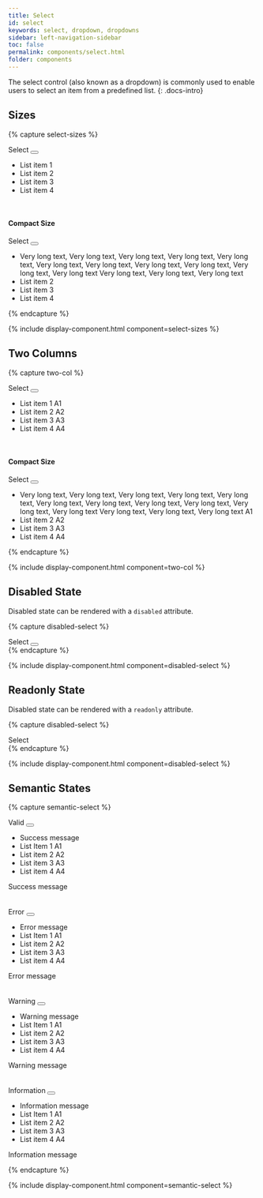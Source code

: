 ```yaml
---
title: Select
id: select
keywords: select, dropdown, dropdowns
sidebar: left-navigation-sidebar
toc: false
permalink: components/select.html
folder: components
---
```


The select control (also known as a dropdown) is commonly used to enable users to select an item from a predefined list.
{: .docs-intro}

## Sizes

{% capture select-sizes %}
<div class="documentation-site-popover-container">
   <div class="fd-popover">
      <div class="fd-popover__control">
         <div class="fd-select">
             <div class="fd-select__control" tabindex="0" aria-controls="h0C6A325" aria-expanded="false" aria-haspopup="true">
                 Select
                 <button class="fd-button fd-button--light sap-icon--slim-arrow-down fd-select__button"></button>
             </div>
          </div>
      </div>
      <div class="fd-popover__body fd-popover__body--no-arrow fd-dropdown-list__popover" aria-hidden="true" id="h0C6A325">
         <ul class="fd-dropdown-list" role="listbox">
            <li class="fd-dropdown-list__item is-selected" role="option" tabindex="0">
               <span class="fd-dropdown-list__title">List item 1</span>
            </li>
            <li class="fd-dropdown-list__item" role="option" tabindex="0">
               <span class="fd-dropdown-list__title">List item 2</span>
           </li>
            <li class="fd-dropdown-list__item" role="option" tabindex="0">
               <span class="fd-dropdown-list__title">List item 3</span>
            </li>
            <li class="fd-dropdown-list__item" role="option" tabindex="0">
               <span class="fd-dropdown-list__title">List item 4</span>
            </li>
         </ul>
      </div>
   </div>
</div>
<br />

<h4>Compact Size</h4>
<div class="documentation-site-popover-container">
   <div class="fd-popover">
      <div class="fd-popover__control">
         <div class="fd-select fd-select--compact">
            <div class="fd-select__control" tabindex="0" aria-controls="h0C6A326" aria-expanded="false" aria-haspopup="true">
                Select
                <button class="fd-button fd-button--light sap-icon--slim-arrow-down fd-select__button"></button>
            </div>
         </div>
      </div>
      <div class="fd-popover__body fd-popover__body--no-arrow fd-dropdown-list__popover" aria-hidden="true" id="h0C6A326">
         <ul class="fd-dropdown-list fd-dropdown-list--compact" role="listbox">
            <li class="fd-dropdown-list__item is-selected" role="option" tabindex="0">
               <span class="fd-dropdown-list__title">
                   Very long text, Very long text, Very long text, Very long text, Very long text, Very long text, Very long text, Very long text, Very long text, Very long text, Very long text
                   Very long text, Very long text, Very long text
               </span>
            </li>
            <li class="fd-dropdown-list__item" role="option" tabindex="0">
               <span class="fd-dropdown-list__title">List item 2</span>
            </li>
            <li class="fd-dropdown-list__item" role="option" tabindex="0">
               <span class="fd-dropdown-list__title">List item 3</span>
            </li>
            <li class="fd-dropdown-list__item" role="option" tabindex="0">
               <span class="fd-dropdown-list__title">List item 4</span>
            </li>
         </ul>
      </div>
   </div>
</div>
{% endcapture %}

{% include display-component.html component=select-sizes %}

## Two Columns

{% capture two-col %}
<div class="documentation-site-popover-container">
   <div class="fd-popover">
      <div class="fd-popover__control">
         <div class="fd-select">
             <div class="fd-select__control" tabindex="0" aria-controls="h0C62325" aria-expanded="false" aria-haspopup="true">
                 Select
                 <button class="fd-button fd-button--light sap-icon--slim-arrow-down fd-select__button"></button>
             </div>
          </div>
      </div>
      <div class="fd-popover__body fd-popover__body--no-arrow fd-dropdown-list__popover" aria-hidden="true" id="h0C62325">
         <ul class="fd-dropdown-list" role="listbox">
            <li class="fd-dropdown-list__item is-selected" role="option" tabindex="0">
               <span class="fd-dropdown-list__title">List item 1</span>
               <span class="fd-dropdown-list__secondary">A1</span>
            </li>
            <li class="fd-dropdown-list__item" role="option" tabindex="0">
               <span class="fd-dropdown-list__title">List item 2</span>
               <span class="fd-dropdown-list__secondary">A2</span>
           </li>
            <li class="fd-dropdown-list__item" role="option" tabindex="0">
               <span class="fd-dropdown-list__title">List item 3</span>
               <span class="fd-dropdown-list__secondary">A3</span>
            </li>
            <li class="fd-dropdown-list__item" role="option" tabindex="0">
               <span class="fd-dropdown-list__title">List item 4</span>
               <span class="fd-dropdown-list__secondary">A4</span>
            </li>
         </ul>
      </div>
   </div>
</div>
<br />

<h4>Compact Size</h4>
<div class="documentation-site-popover-container">
   <div class="fd-popover">
      <div class="fd-popover__control">
         <div class="fd-select fd-select--compact">
            <div class="fd-select__control" tabindex="0" aria-controls="h07jj326" aria-expanded="false" aria-haspopup="true">
                Select
                <button class="fd-button fd-button--light sap-icon--slim-arrow-down fd-select__button"></button>
            </div>
         </div>
      </div>
      <div class="fd-popover__body fd-popover__body--no-arrow fd-dropdown-list__popover" aria-hidden="true" id="h07jj326">
         <ul class="fd-dropdown-list fd-dropdown-list--compact" role="listbox">
            <li class="fd-dropdown-list__item is-selected" role="option" tabindex="0">
               <span class="fd-dropdown-list__title">
                   Very long text, Very long text, Very long text, Very long text, Very long text, Very long text, Very long text, Very long text, Very long text, Very long text, Very long text
                   Very long text, Very long text, Very long text
               </span>
               <span class="fd-dropdown-list__secondary">A1</span>
            </li>
            <li class="fd-dropdown-list__item" role="option" tabindex="0">
               <span class="fd-dropdown-list__title">List item 2</span>
               <span class="fd-dropdown-list__secondary">A2</span>
            </li>
            <li class="fd-dropdown-list__item" role="option" tabindex="0">
               <span class="fd-dropdown-list__title">List item 3</span>
               <span class="fd-dropdown-list__secondary">A3</span>
            </li>
            <li class="fd-dropdown-list__item" role="option" tabindex="0">
               <span class="fd-dropdown-list__title">List item 4</span>
               <span class="fd-dropdown-list__secondary">A4</span>
            </li>
         </ul>
      </div>
   </div>
</div>
{% endcapture %}

{% include display-component.html component=two-col %}


## Disabled State

Disabled state can be rendered with a `disabled` attribute.

{% capture disabled-select %}
<div class="documentation-site-popover-container">
<div class="fd-popover">
    <div class="fd-popover__control" aria-disabled="true" disabled>
        <div class="fd-select">
            <div class="fd-select__control" aria-expanded="false" aria-haspopup="false" aria-disabled="true" disabled>
                Select
                <button class="fd-button sap-icon--slim-arrow-down fd-select__button"></button>
            </div>
        </div>
    </div>
</div>
</div>
{% endcapture %}

{% include display-component.html component=disabled-select %}


## Readonly State

Disabled state can be rendered with a `readonly` attribute.

{% capture disabled-select %}
<div class="documentation-site-popover-container">
<div class="fd-popover">
    <div class="fd-popover__control"  aria-disabled="true" disabled>
        <div class="fd-select">
            <div class="fd-select__control" aria-expanded="false" aria-haspopup="false" aria-readonly="true" readonly>
                Select
           </div>
        </div>
    </div>
</div>
</div>
{% endcapture %}

{% include display-component.html component=disabled-select %}

## Semantic States

{% capture semantic-select %}
<div class="documentation-site-popover-container">
<div class="fd-popover">
    <div class="fd-popover__control">
        <div class="fd-select">
            <div class="fd-select__control is-valid" tabindex="0" aria-controls="h07jjhYH"  aria-expanded="false" aria-haspopup="true">
                Valid
                <button class="fd-button sap-icon--slim-arrow-down fd-select__button"></button>
            </div>
        </div>
    </div>
    <div class="fd-popover__body fd-popover__body--no-arrow fd-dropdown-list__popover" aria-hidden="true" id="h07jjhYH">
         <ul class="fd-dropdown-list fd-dropdown-list--has-message fd-dropdown-list--compact" role="listbox">
            <li class="fd-dropdown-list__message fd-dropdown-list__message--success">Success message</li>
            <li class="fd-dropdown-list__item is-selected" role="option" tabindex="0">
               <span class="fd-dropdown-list__title">
                   List Item 1
               </span>
               <span class="fd-dropdown-list__secondary">A1</span>
            </li>
            <li class="fd-dropdown-list__item" role="option" tabindex="0">
               <span class="fd-dropdown-list__title">List item 2</span>
               <span class="fd-dropdown-list__secondary">A2</span>
            </li>
            <li class="fd-dropdown-list__item" role="option" tabindex="0">
               <span class="fd-dropdown-list__title">List item 3</span>
               <span class="fd-dropdown-list__secondary">A3</span>
            </li>
            <li class="fd-dropdown-list__item" role="option" tabindex="0">
               <span class="fd-dropdown-list__title">List item 4</span>
               <span class="fd-dropdown-list__secondary">A4</span>
            </li>
         </ul>
    </div>
</div>
</div>
<span class="fd-form-message fd-form-message--static fd-form-message--success">Success message</span>

<br/>
<br/>
<br/>

<div class="documentation-site-popover-container">
    <div class="fd-popover">
       <div class="fd-popover__control">
           <div class="fd-select">
               <div class="fd-select__control is-invalid" tabindex="0" aria-controls="h07j9978H"  aria-expanded="false" aria-haspopup="true">
                   Error
                   <button class="fd-button sap-icon--slim-arrow-down fd-select__button"></button>
               </div>
           </div>
       </div>
       <div class="fd-popover__body fd-popover__body--no-arrow fd-dropdown-list__popover" aria-hidden="true" id="h07j9978H">
            <ul class="fd-dropdown-list fd-dropdown-list--has-message fd-dropdown-list--compact" role="listbox">
               <li class="fd-dropdown-list__message fd-dropdown-list__message--error">Error message</li>
               <li class="fd-dropdown-list__item is-selected" role="option" tabindex="0">
                  <span class="fd-dropdown-list__title">
                      List Item 1
                  </span>
                  <span class="fd-dropdown-list__secondary">A1</span>
               </li>
               <li class="fd-dropdown-list__item" role="option" tabindex="0">
                  <span class="fd-dropdown-list__title">List item 2</span>
                  <span class="fd-dropdown-list__secondary">A2</span>
               </li>
               <li class="fd-dropdown-list__item" role="option" tabindex="0">
                  <span class="fd-dropdown-list__title">List item 3</span>
                  <span class="fd-dropdown-list__secondary">A3</span>
               </li>
               <li class="fd-dropdown-list__item" role="option" tabindex="0">
                  <span class="fd-dropdown-list__title">List item 4</span>
                  <span class="fd-dropdown-list__secondary">A4</span>
               </li>
            </ul>
       </div>
    </div>
</div>
<span class="fd-form-message fd-form-message--static fd-form-message--error">Error message</span>

<br/>
<br/>
<br/>

<div class="documentation-site-popover-container">
    <div class="fd-popover">
       <div class="fd-popover__control">
           <div class="fd-select">
               <div class="fd-select__control is-warning" tabindex="0" aria-controls="h07j998hhH"  aria-expanded="false" aria-haspopup="true">
                   Warning
                   <button class="fd-button sap-icon--slim-arrow-down fd-select__button"></button>
               </div>
           </div>
       </div>
       <div class="fd-popover__body fd-popover__body--no-arrow fd-dropdown-list__popover" aria-hidden="true" id="h07j998hhH">
            <ul class="fd-dropdown-list fd-dropdown-list--has-message fd-dropdown-list--compact" role="listbox">
               <li class="fd-dropdown-list__message fd-dropdown-list__message--warning">Warning message</li>
               <li class="fd-dropdown-list__item is-selected" role="option" tabindex="0">
                  <span class="fd-dropdown-list__title">
                      List Item 1
                  </span>
                  <span class="fd-dropdown-list__secondary">A1</span>
               </li>
               <li class="fd-dropdown-list__item" role="option" tabindex="0">
                  <span class="fd-dropdown-list__title">List item 2</span>
                  <span class="fd-dropdown-list__secondary">A2</span>
               </li>
               <li class="fd-dropdown-list__item" role="option" tabindex="0">
                  <span class="fd-dropdown-list__title">List item 3</span>
                  <span class="fd-dropdown-list__secondary">A3</span>
               </li>
               <li class="fd-dropdown-list__item" role="option" tabindex="0">
                  <span class="fd-dropdown-list__title">List item 4</span>
                  <span class="fd-dropdown-list__secondary">A4</span>
               </li>
            </ul>
        </div>
    </div>
</div>
<span class="fd-form-message fd-form-message--static fd-form-message--warning">Warning message</span>

<br/>
<br/>
<br/>

<div class="documentation-site-popover-container">
    <div class="fd-popover">
       <div class="fd-popover__control">
           <div class="fd-select">
               <div class="fd-select__control is-information" tabindex="0" aria-controls="hkhh998hhH"  aria-expanded="false" aria-haspopup="true">
                   Information
                   <button class="fd-button sap-icon--slim-arrow-down fd-select__button"></button>
               </div>
           </div>
       </div>
       <div class="fd-popover__body fd-popover__body--no-arrow fd-dropdown-list__popover" aria-hidden="true" id="hkhh998hhH">
            <ul class="fd-dropdown-list fd-dropdown-list--has-message fd-dropdown-list--compact" role="listbox">
               <li class="fd-dropdown-list__message fd-dropdown-list__message--information">Information message</li>
               <li class="fd-dropdown-list__item is-selected" role="option" tabindex="0">
                  <span class="fd-dropdown-list__title">
                      List Item 1
                  </span>
                  <span class="fd-dropdown-list__secondary">A1</span>
               </li>
               <li class="fd-dropdown-list__item" role="option" tabindex="0">
                  <span class="fd-dropdown-list__title">List item 2</span>
                  <span class="fd-dropdown-list__secondary">A2</span>
               </li>
               <li class="fd-dropdown-list__item" role="option" tabindex="0">
                  <span class="fd-dropdown-list__title">List item 3</span>
                  <span class="fd-dropdown-list__secondary">A3</span>
               </li>
               <li class="fd-dropdown-list__item" role="option" tabindex="0">
                  <span class="fd-dropdown-list__title">List item 4</span>
                  <span class="fd-dropdown-list__secondary">A4</span>
               </li>
            </ul>
        </div>
    </div>
</div>
<span class="fd-form-message fd-form-message--static fd-form-message--information">Information message</span>

{% endcapture %}

{% include display-component.html component=semantic-select %}
